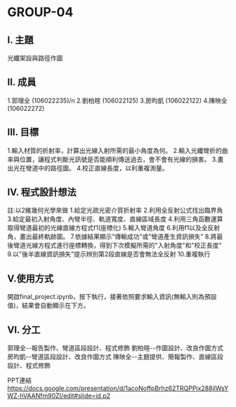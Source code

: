 # GROUP-04
## I. 主題
   光纖架設與路徑作圖
## II. 成員
1.郭理全 (106022235)/n
2.劉柏暄 (106022125)
3.房昀凱 (106022122)
4.陳映全 (106022272)

## III. 目標
1.輸入材質的折射率，計算出光線入射所需的最小角度為何。
2.輸入光纖彎折的曲率與位置，讓程式判斷光訊號是否能順利傳送過去，會不會有光線的損害。
3.畫出光在彎道中的路徑圖。
4.校正直線長度，以利重複測量。

## IV. 程式設計想法
註:以2維幾何光學來做
1.給定光疏光密介質折射率
2.利用全反射公式找出臨界角
3.給定最初入射角度、內彎半徑、軌道寬度、直線區域長度
4.利用三角函數運算取得彎道最初的光線直線方程式f1(座標化)
5.輸入彎道角度
6.利用f1以及全反射角，畫出最終軌跡圖。
7.依據結果顯示"傳輸成功"或"彎道產生資訊損失"
8.將最後彎道光線方程式進行座標轉換，得到下次模擬所需的"入射角度"和"校正長度"
9.以"後半直線資訊損失"提示辨別第2段直線是否會無法全反射
10.重複執行

## V.使用方式
開啟final_project.ipynb，按下執行，接著依照要求輸入資訊(無輸入則為預設值)，結果會自動顯示在下方。

## VI. 分工
郭理全--報告製作、彎道區段設計、程式修飾
劉柏暄--作圖設計、改良作圖方式
房昀凱--彎道區段設計、改良作圖方式
陳映全--主題提供、簡報製作、直線區段設計、程式修飾

PPT連結
https://docs.google.com/presentation/d/1acoNoffpBrhz62TRQPPjx288jlWsYWZ-hVAANfm90ZI/edit#slide=id.p2
